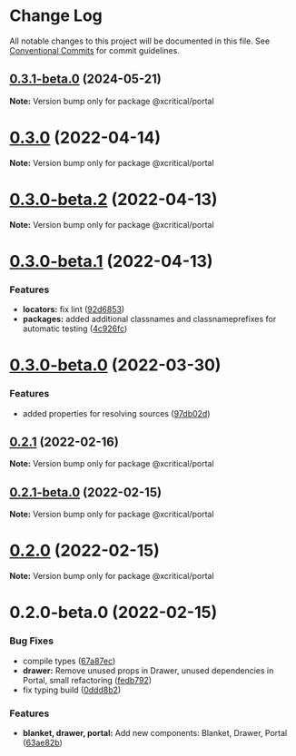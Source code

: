 # Change Log

All notable changes to this project will be documented in this file.
See [Conventional Commits](https://conventionalcommits.org) for commit guidelines.

## [0.3.1-beta.0](https://github.com/xcritical-software/xc-front-kit/compare/@xcritical/portal@0.3.0...@xcritical/portal@0.3.1-beta.0) (2024-05-21)

**Note:** Version bump only for package @xcritical/portal

# [0.3.0](https://github.com/xcritical-software/xc-front-kit/compare/@xcritical/portal@0.3.0-beta.2...@xcritical/portal@0.3.0) (2022-04-14)

**Note:** Version bump only for package @xcritical/portal

# [0.3.0-beta.2](https://github.com/xcritical-software/xc-front-kit/compare/@xcritical/portal@0.3.0-beta.1...@xcritical/portal@0.3.0-beta.2) (2022-04-13)

**Note:** Version bump only for package @xcritical/portal

# [0.3.0-beta.1](https://github.com/xcritical-software/xc-front-kit/compare/@xcritical/portal@0.3.0-beta.0...@xcritical/portal@0.3.0-beta.1) (2022-04-13)

### Features

- **locators:** fix lint ([92d6853](https://github.com/xcritical-software/xc-front-kit/commit/92d6853938e622b3453438b91f7c4e2151550aab))
- **packages:** added additional classnames and classnameprefixes for automatic testing ([4c926fc](https://github.com/xcritical-software/xc-front-kit/commit/4c926fc7439650c7f0a71bcda6c06a4810e41276))

# [0.3.0-beta.0](https://github.com/xcritical-software/xc-front-kit/compare/@xcritical/portal@0.2.1...@xcritical/portal@0.3.0-beta.0) (2022-03-30)

### Features

- added properties for resolving sources ([97db02d](https://github.com/xcritical-software/xc-front-kit/commit/97db02d3db87f45c151befbdb3d6e43f44d66997))

## [0.2.1](https://github.com/xcritical-software/xc-front-kit/compare/@xcritical/portal@0.2.1-beta.0...@xcritical/portal@0.2.1) (2022-02-16)

**Note:** Version bump only for package @xcritical/portal

## [0.2.1-beta.0](https://github.com/xcritical-software/xc-front-kit/compare/@xcritical/portal@0.2.0...@xcritical/portal@0.2.1-beta.0) (2022-02-15)

**Note:** Version bump only for package @xcritical/portal

# [0.2.0](https://github.com/xcritical-software/xc-front-kit/compare/@xcritical/portal@0.2.0-beta.0...@xcritical/portal@0.2.0) (2022-02-15)

**Note:** Version bump only for package @xcritical/portal

# 0.2.0-beta.0 (2022-02-15)

### Bug Fixes

- compile types ([67a87ec](https://github.com/xcritical-software/xc-front-kit/commit/67a87ecdec159e9f613a0836ee4189c508ef7f7e))
- **drawer:** Remove unused props in Drawer, unused dependencies in Portal, small refactoring ([fedb792](https://github.com/xcritical-software/xc-front-kit/commit/fedb792646830443cd92fdf24e8850a8f6dc5580))
- fix typing build ([0ddd8b2](https://github.com/xcritical-software/xc-front-kit/commit/0ddd8b21b5e0057619fe1fb9be9fb5d79fd1c2ac))

### Features

- **blanket, drawer, portal:** Add new components: Blanket, Drawer, Portal ([63ae82b](https://github.com/xcritical-software/xc-front-kit/commit/63ae82b0ce94db0d1650f1e117107fcc47affb5a))
